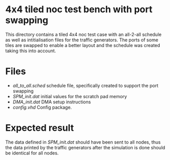 4x4 tiled noc test bench with port swapping
==========
This directory contains a tiled 4x4 noc test case with an all-2-all schedule as well as intitialisation files for the traffic generators. The ports of some tiles are swapped to enable a better layout and the schedule was created taking this into account.

# Files #
- *all_to_all.sched* schedule file, specifically created to support the port swapping
- *SPM_init.dat* initial values for the scratch pad memory
- *DMA_init.dat* DMA setup instructions 
- *config.vhd* Config package.

# Expected result #
The data defined in *SPM_init.dat* should have been sent to all nodes, thus the data printed by the traffic generators after the simulation is done should be identical for all nodes.

